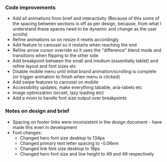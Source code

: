 ### Code improvements

- Add all animations from brief and interactivity (Because of this some of the spacing between sections is off as per design, because, from what I understand these spaces need to be dynamic and change as the user scrolls)
- Refine animations so on resize it resets accordingly
- Add feature to carousel so it restarts when reaching the end
- Refine arrow cursor override so it uses the "difference" blend mode and transitions when flipping to the other side
- Add breakpoint between the small and medium (essentially tablet) and refine layout and font sizes etc
- Disable mobile menu until initial brand animation/scrolling is complete (or trigger animation to finish when menu is clicked)
- Add swipe features to carousel on mobile
- Accessibility updates, make everything tabable, aria-labels etc
- Image optimization (srcset, lazy loading etc)
- Add a mixin to handle font size output over breakpoints

### Notes on design and brief

- Spacing on footer links were inconsistent in the design document - have made this even in development
- Font changes:
  - Changed hero font size desktop to 134px
  - Changed primary text letter spacing to -0.06em
  - Changed link font size desktop to 18px
  - Changed hero font size and line height to 49 and 49 respectively
